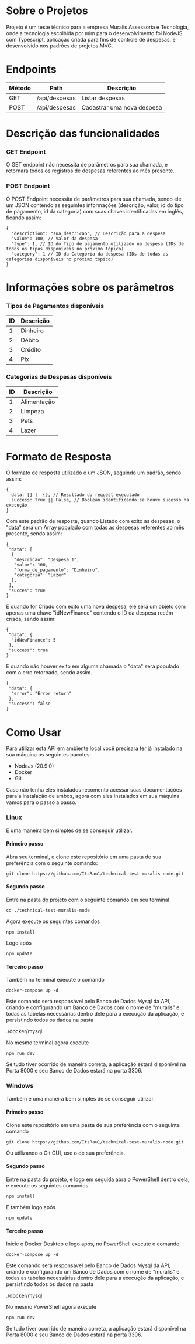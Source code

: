 # Sobre o Projetos

Projeto é um teste técnico para a empresa Muralis Assessoria e Tecnologia, onde a tecnologia escolhida por mim para o desenvolvimento foi NodeJS com Typescript, aplicação criada para fins de controle de despesas, e desenvolvido nos padrões de projetos MVC.

# Endpoints

Método | Path | Descrição
---|---|---
GET | /api/despesas | Listar despesas
POST | /api/despesas | Cadastrar uma nova despesa

# Descrição das funcionalidades

### GET Endpoint

O GET endpoint não necessita de parâmetros para sua chamada,
e retornara todos os registros de despesas referentes ao mês
presente.

### POST  Endpoint

O POST Endpoint necessita de parâmetros para sua chamada, sendo
ele um JSON contendo as seguintes informações (descrição, valor, id do tipo de pagamento,
id da categoria) com suas chaves identificadas em inglês, ficando assim:

```
{
  "description": "sua_descricao", // Descrição para a despesa
  "value": 100, // Valor da despesa
  "type": 1, // ID do Tipo de pagamento utilizado na despesa (IDs de todos os tipos disponíveis no próximo tópico)
  "category": 1 // ID da Categoria da despesa (IDs de todas as categorias disponíveis no próximo tópico)
}
```

# Informações sobre os parâmetros

### Tipos de Pagamentos disponíveis

ID |Descrição
---|---
1 | Dinheiro
2 | Débito
3 | Crédito
4 | Pix

### Categorias de Despesas disponíveis

ID |Descrição
---|---
1 | Alimentação
2 | Limpeza
3 | Pets
4 | Lazer

# Formato de Resposta

O formato de resposta utilizado e um JSON, seguindo um padrão, sendo assim: </br>

```
{
  data: [] || {}, // Resultado do request executado
  success: True || False, // Boolean identificando se houve sucesso na execução
}
```

Com este padrão de resposta, quando Listado com exito as despesas, o "data" será um Array
populado com todas as despesas referentes ao mês presente, sendo assim:</br>

```
{
 "data": [
  {
   "descricao": "Despesa 1",
   "valor": 100,
   "forma_de_pagamento": "Dinheiro",
   "categoria": "Lazer"
  },
 ],
 "succes": true
}
```

E quando for Criado com exito
uma nova despesa, ele será um objeto com apenas uma chave "idNewFinance" contendo o ID da
despesa recém criada, sendo assim:</br>

```
{
 "data": {
  "idNewFinance": 5
 },
 "success": true
}
```

E quando não houver exito em alguma chamada o "data" será populado
com o erro retornado, sendo assim.</br>

```
{
 "data": {
  "error": "Error return"
 },
 "success": false
}
```

# Como Usar

Para utilizar esta API em ambiente local você precisara ter já instalado na sua máquina os seguintes pacotes:

- NodeJs (20.9.0)
- Docker
- Git

Caso não tenha eles instalados recomento acessar suas documentações para a instalação de ambos, agora com eles instalados em sua máquina vamos para o passo a passo.

### Linux

É uma maneira bem simples de se conseguir utilizar.

#### Primeiro passo

Abra seu terminal, e clone este repositório em uma pasta de sua preferência com o seguinte comando:

`git clone https://github.com/ItsRau1/technical-test-muralis-node.git`

#### Segundo passo

Entre na pasta do projeto com o seguinte comando em seu terminal

`cd ./technical-test-muralis-node`

Agora execute os seguintes comandos

`npm install`

Logo após

`npm update`

#### Terceiro passo

Também no terminal execute o comando

`docker-compose up -d`

Este comando será responsável pelo Banco de Dados Mysql da API, criando e configurando um Banco de Dados com o nome de "muralis" e todas as tabelas necessárias dentro dele para a execução da aplicação, e persistindo todos os dados na pasta

./docker/mysql

No mesmo terminal agora execute

`npm run dev`

Se tudo tiver ocorrido de maneira correta, a aplicação estará disponível
na Porta 8000 e seu Banco de Dados estará na porta 3306.

### Windows

Também é uma maneira bem simples de se conseguir utilizar.

#### Primeiro passo

Clone este repositório em uma pasta de sua preferência com o seguinte comando

`git clone https://github.com/ItsRau1/technical-test-muralis-node.git`

Ou utilizando o Git GUI, use o de sua preferência.

#### Segundo passo

Entre na pasta do projeto, e logo em seguida abra o PowerShell dentro dela, e execute os seguintes comandos

`npm install`

E também logo após

`npm update`

#### Terceiro passo

Inicie o Docker Desktop e logo após, no PowerShell execute o comando

`docker-compose up -d`

Este comando será responsável pelo Banco de Dados Mysql da API, criando e configurando um Banco de Dados com o nome de "muralis" e todas as tabelas necessárias dentro dele para a execução da aplicação, e persistindo todos os dados na pasta

./docker/mysql

No mesmo PowerShell agora execute

`npm run dev`

Se tudo tiver ocorrido de maneira correta, a aplicação estará disponível
na Porta 8000 e seu Banco de Dados estará na porta 3306.
